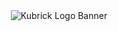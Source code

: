 <div align="center">
  <img srcset="./Sources/Kubrick/Kubrick.docc/Resources/banner.png?raw=true, ./Sources/Kubrick/Kubrick.docc/Resources/banner@2x.png?raw=true 2x, ./Sources/Kubrick/Kubrick.docc/Resources/banner@3x.png?raw=true 3x"
       src="./Sources/Kubrick/Kubrick.docc/Resources/banner.png?raw=true" alt="Kubrick Logo Banner" />
</div>
